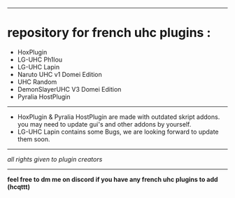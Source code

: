 ***
# repository for french uhc plugins :
- HoxPlugin
- LG-UHC Ph1lou
- LG-UHC Lapin
- Naruto UHC v1 Domei Edition
- UHC Random
- DemonSlayerUHC V3 Domei Edition
- Pyralia HostPlugin
***
- HoxPlugin & Pyralia HostPlugin are made with outdated skript addons. you may need to update gui's and other addons by yourself.
- LG-UHC Lapin contains some Bugs, we are looking forward to update them soon.
***
  
*all rights given to plugin creators*

***

**feel free to dm me on discord if you have any french uhc plugins to add (hcqttt)**
